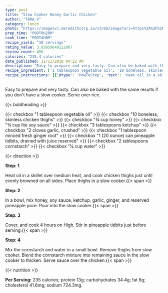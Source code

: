 ```yaml
---
type: post
title: "Slow Cooker Honey Garlic Chicken"
author: "TORA.V"
category: lunch
photo: "https://imagesvc.meredithcorp.io/v3/mm/image?url=https%3A%2F%2Fimages.media-allrecipes.com%2Fuserphotos%2F86439.jpg"
prep_time: "P0DT0H20M"
cook_time: "P0DT4H0M"
recipe_yield: "10 servings"
rating_value: 3.93859649122807
review_count: 456
calories: "235.4 calories"
date_published: 11/13/2018 04:22 AM
description: "Easy to prepare and very tasty. Can also be baked with the same results if you don't have a slow cooker. Serve over rice."
recipe_ingredient: ['1 tablespoon vegetable oil', '10 boneless, skinless chicken thighs', '¾ cup honey', '¾ cup lite soy sauce', '3 tablespoons ketchup', '2 cloves garlic, crushed', '1 tablespoon minced fresh ginger root', '1 (20 ounce) can pineapple tidbits, drained with juice reserved', '2 tablespoons cornstarch', '¼ cup water']
recipe_instructions: [{'@type': 'HowToStep', 'text': 'Heat oil in a skillet over medium heat, and cook chicken thighs just until evenly browned on all sides. Place thighs in a slow cooker.\n'}, {'@type': 'HowToStep', 'text': 'In a bowl, mix honey, soy sauce, ketchup, garlic, ginger, and reserved pineapple juice. Pour into the slow cooker.\n'}, {'@type': 'HowToStep', 'text': 'Cover, and cook 4 hours on High. Stir in pineapple tidbits just before serving.\n'}, {'@type': 'HowToStep', 'text': 'Mix the cornstarch and water in a small bowl. Remove thighs from slow cooker. Blend the cornstarch mixture into remaining sauce in the slow cooker to thicken. Serve sauce over the chicken.\n'}]
---
```


Easy to prepare and very tasty. Can also be baked with the same results if you don't have a slow cooker. Serve over rice. 

{{< boldheading >}}

{{< checkbox "1 tablespoon vegetable oil" >}}
{{< checkbox "10  boneless, skinless chicken thighs" >}}
{{< checkbox "¾ cup honey" >}}
{{< checkbox "¾ cup lite soy sauce" >}}
{{< checkbox "3 tablespoons ketchup" >}}
{{< checkbox "2 cloves garlic, crushed" >}}
{{< checkbox "1 tablespoon minced fresh ginger root" >}}
{{< checkbox "1 (20 ounce) can pineapple tidbits, drained with juice reserved" >}}
{{< checkbox "2 tablespoons cornstarch" >}}
{{< checkbox "¼ cup water" >}}


{{< direction >}}

**Step: 1**

Heat oil in a skillet over medium heat, and cook chicken thighs just until evenly browned on all sides. Place thighs in a slow cooker.{{< span >}}

**Step: 2**

In a bowl, mix honey, soy sauce, ketchup, garlic, ginger, and reserved pineapple juice. Pour into the slow cooker.{{< span >}}

**Step: 3**

Cover, and cook 4 hours on High. Stir in pineapple tidbits just before serving.{{< span >}}

**Step: 4**

Mix the cornstarch and water in a small bowl. Remove thighs from slow cooker. Blend the cornstarch mixture into remaining sauce in the slow cooker to thicken. Serve sauce over the chicken.{{< span >}}

{{< nutrition >}}

**Per Serving:** 235 calories; protein 13g; carbohydrates 34.4g; fat 6g; cholesterol 41.6mg; sodium 724.3mg.